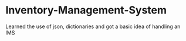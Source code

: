 # Inventory-Management-System
Learned the use of json, dictionaries and got a basic idea of handling an IMS
